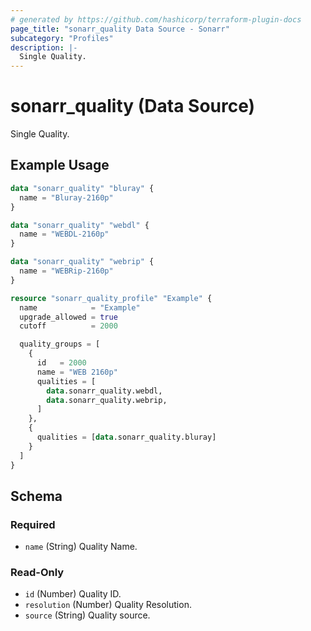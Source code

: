 ```yaml
---
# generated by https://github.com/hashicorp/terraform-plugin-docs
page_title: "sonarr_quality Data Source - Sonarr"
subcategory: "Profiles"
description: |-
  Single Quality.
---
```


# sonarr_quality (Data Source)

<!-- subcategory:Profiles -->
Single Quality.

## Example Usage

```terraform
data "sonarr_quality" "bluray" {
  name = "Bluray-2160p"
}

data "sonarr_quality" "webdl" {
  name = "WEBDL-2160p"
}

data "sonarr_quality" "webrip" {
  name = "WEBRip-2160p"
}

resource "sonarr_quality_profile" "Example" {
  name            = "Example"
  upgrade_allowed = true
  cutoff          = 2000

  quality_groups = [
    {
      id   = 2000
      name = "WEB 2160p"
      qualities = [
        data.sonarr_quality.webdl,
        data.sonarr_quality.webrip,
      ]
    },
    {
      qualities = [data.sonarr_quality.bluray]
    }
  ]
}
```

<!-- schema generated by tfplugindocs -->
## Schema

### Required

- `name` (String) Quality Name.

### Read-Only

- `id` (Number) Quality  ID.
- `resolution` (Number) Quality Resolution.
- `source` (String) Quality source.
